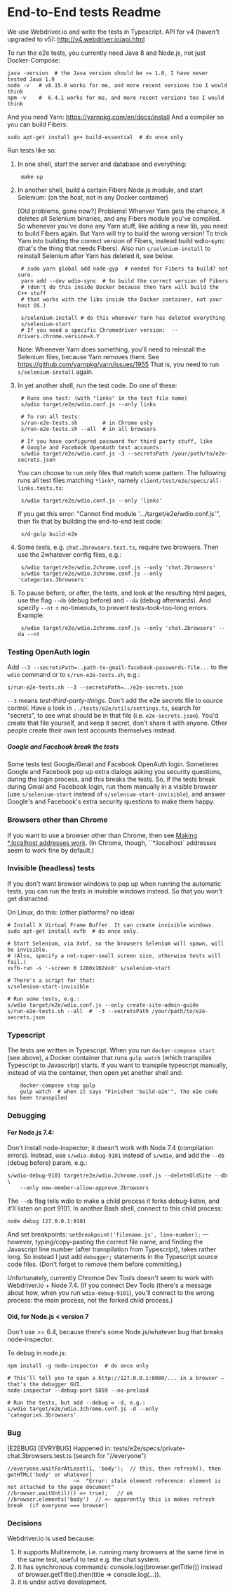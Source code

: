 End-to-End tests Readme
===================

We use Webdriver.io and write the tests in Typescript. API for v4 (haven't upgraded to v5): http://v4.webdriver.io/api.html

To run the e2e tests, you currently need Java 8 and Node.js, not just Docker-Compose:

    java -version  # the Java version should be >= 1.8, I have never tested Java 1.9
    node -v   # v8.15.0 works for me, and more recent versions too I would think
    npm -v    #  6.4.1 works for me, and more recent versions too I would think

And you need Yarn: https://yarnpkg.com/en/docs/install
And a compiler so you can build Fibers:

    sudo apt-get install g++ build-essential  # do once only

Run tests like so:

1. In one shell, start the server and database and everything:

        make up

1. In another shell, build a certain Fibers Node.js module, and start Selenium: (on the host,
   not in any Docker container)
   
   [Old problems, gone now?]
   Problems! Whenver Yarn gets the chance, it deletes all Selenium binaries, and
   any Fibers module you've compiled. So whenever you've done any Yarn stuff, like
   adding a new lib, you need to build Fibers again. But Yarn will try to build the
   wrong version! To trick Yarn into building the correct version of Fibers,
   instead build wdio-sync (that's the thing that needs Fibers).
   Also run `s/selenium-install` to reinstall Selenium after Yarn has deleted it, see below.

        # sudo yarn global add node-gyp  # needed for Fibers to build? not sure.
        yarn add --dev wdio-sync  # to build the correct version of Fibers
        # (don't do this inside Docker because then Yarn will build the C++ stuff
        # that works with the libs inside the Docker container, not your host OS.)
        
        s/selenium-install # do this whenever Yarn has deleted everything
        s/selenium-start
        # If you need a specific Chromedriver version:  --drivers.chrome.version=X.Y

    Note: Whenever Yarn does something, you'll need to reinstall the Selenium files, because
    Yarn removes them. See https://github.com/yarnpkg/yarn/issues/1955
    That is, you need to run `s/selenium-install` again.

1. In yet another shell, run the test code. Do one of these:

        # Runs one test: (with "links" in the test file name)
        s/wdio target/e2e/wdio.conf.js --only links

        # To run all tests:
        s/run-e2e-tests.sh        # in Chrome only
        s/run-e2e-tests.sh --all  # in all browsers

        # If you have configured password for third party stuff, like
        # Google and Facebook OpenAuth test accounts:
        s/wdio target/e2e/wdio.conf.js -3 --secretsPath /your/path/to/e2e-secrets.json

    You can choose to run only files that match some pattern. The following runs
    all test files matching `*link*`, namely `client/test/e2e/specs/all-links.tests.ts`:

        s/wdio target/e2e/wdio.conf.js --only 'links'

    If you get this error: "Cannot find module '.../target/e2e/wdio.conf.js'", then
    fix that by building the end-to-end test code:

        s/d-gulp build-e2e

1. Some tests, e.g. `chat.2browsers.test.ts`, require two browsers. Then use the 2whatever config files, e.g.:

        s/wdio target/e2e/wdio.2chrome.conf.js --only 'chat.2browsers'
        s/wdio target/e2e/wdio.3chrome.conf.js --only 'categories.3browsers'

1. To pause before, or after, the tests, and look at the resulting html pages, use the flag
    `--db` (debug before) and `--da` (debug afterwards).
     And specify `--nt` = no-timeouts, to prevent tests-took-too-long errors. Example:

        s/wdio target/e2e/wdio.2chrome.conf.js --only 'chat.2browsers' --da --nt


### Testing OpenAuth login

Add `--3 --secretsPath=..path-to-gmail-facebook-passwords-file...` to the `wdio` command 
or to `s/run-e2e-tests.sh`, e.g.:
 
```
s/run-e2e-tests.sh --3 --secretsPath=../e2e-secrets.json
```

`--3` means *test-third-party-things*.
Don't add the e2e secrets file to source control.
Have a look in `../tests/e2e/utils/settings.ts`,
search for "secrets", to see what should be in that file (i.e. `e2e-secrets.json`).
You'd create that file yourself, and keep it secret, don't share it with anyone.
Other people create their own test accounts themselves instead.

##### Google and Facebook break the tests

Some tests test Google/Gmail and Facebook OpenAuth login. Sometimes Google and Facebook pop up
extra dialogs asking you security questions, during the login process, and this breaks the tests.
So, if the tests break during Gmail and Facebook login, run them manually in a visible browser
(use `s/selenium-start` instead of `s/selenium-start-invisible`), and answer Google's and
Facebook's extra security questions to make them happy.


### Browsers other than Chrome

If you want to use a browser other than Chrome, then see [Making *.localhost addresses work](./wildcard-dot-localhost.md).
(In Chrome, though, ``*.localhost` addresses seem to work fine by default.)


### Invisible (headless) tests

If you don't want browser windows to pop up when running the automatic tests, you can run
the tests in invisible windows instead. So that you won't get distracted.

On Linux, do this: (other platforms? no idea)

    # Install X Virtual Frame Buffer. It can create invisible windows.
    sudo apt-get install xvfb  # do once only.

    # Start Selenium, via Xvbf, so the browsers Selenium will spawn, will be invisible.
    # (Also, specify a not-super-small screen size, otherwise tests will fail.)
    xvfb-run -s '-screen 0 1280x1024x8' s/selenium-start

    # There's a script for that:
    s/selenium-start-invisible

    # Run some tests, e.g.:
    s/wdio target/e2e/wdio.conf.js --only create-site-admin-guide
    s/run-e2e-tests.sh --all  #  -3 --secretsPath /your/path/to/e2e-secrets.json


### Typescript

The tests are written in Typescript. When you run `docker-compose start` (see above), a Docker container
that runs `gulp watch` (which transpiles Typescript to Javascript) starts. If you want to
transpile typescript manually, instead of via the container, then open yet another shell and:

        docker-compose stop gulp
        gulp watch  # when it says "Finished 'build-e2e'", the e2e code has been transpiled


### Debugging

#### For Node.js 7.4:

Don't install node-inspector; it doesn't work with Node 7.4 (compilation errors). Instead,
use `s/wdio-debug-9101` instead of `s/wdio`, and add the `--db` (debug before) param,
e.g.:

```
s/wdio-debug-9101 target/e2e/wdio.2chrome.conf.js --deleteOldSite --db \
    --only new-member-allow-approve.2browsers
```

The `--db` flag tells wdio to make a child process it forks debug-listen,
and it'll listen on port 9101. In another Bash shell, connect to this child process:

```
node debug 127.0.0.1:9101
```

And set breakpoints:  `setBreakpoint('filename.js', line-number);` — however, typing/copy-pasting
the correct file name, and finding the Javascript line number (after transpilation from
Typescript), takes rather long. So instead I just add `debugger;` statements in the Typescript
source code files. (Don't forget to remove them before committing.)

Unfortunately, currently Chromoe Dev Tools doesn't seem to work with Webdriver.io + Node 7.4.
(If you connect Dev Tools (there's a message about how, when you run `wdio-debug-9101`), you'll
connect to the wrong process: the main process, not the forked child process.)


#### Old, for Node.js < version 7

Don't use >= 6.4, because there's some Node.js/whatever bug that breaks node-inspector.

To debug in node.js:

    npm install -g node-inspector  # do once only

    # This'll tell you to open a http://127.0.0.1:8080/... in a browser — that's the debugger GUI.
    node-inspector --debug-port 5859 --no-preload

    # Run the tests, but add --debug = -d, e.g.:
    s/wdio target/e2e/wdio.3chrome.conf.js -d --only 'categories.3browsers'


### Bug

\[E2EBUG] \[EVRYBUG] Happened in: tests/e2e/specs/private-chat.3browsers.test.ts  (search for "//everyone")

```
//everyone.waitForAtLeast(1, 'body');  // this, then refresh(), then getHTML('body' or whatever)
                     —>  "Error: stale element reference: element is not attached to the page document"
//browser.waitUntil(() => true);   // ok
//browser.elements('body')  // <— apparently this is makes refresh break  (if everyone === browser)
```

### Decisions

Webdriver.io is used because:
  1. It supports Multiremote, i.e. running many browsers at the same time in the same test, useful to test e.g. the chat system.
  2. It has synchronous commands: console.log(browser.getTitle()) instead of browser.getTitle().then(title => console.log(...)).
  3. it is under active development.


